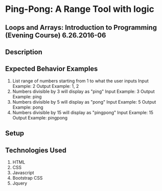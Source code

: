 # Ping-Pong: A Range Tool with logic
## Loops and Arrays: Introduction to Programming (Evening Course) 6.26.2016-06

## Description

## Expected Behavior Examples
1. List range of numbers starting from 1 to what the user inputs
  Input Example: 2
  Output Example: 1, 2
2. Numbers divisible by 3 will display as "ping"
  Input Example: 3
  Output Example: ping
3. Numbers divisible by 5 will display as "pong"
  Input Example: 5
  Output Example: pong
4. Numbers divisible by 15 will display as "pingpong"
  Input Example: 15
  Output Example: pingpong



## Setup

## Technologies Used
1. HTML
2. CSS
3. Javascript
4. Bootstrap CSS
5. Jquery
